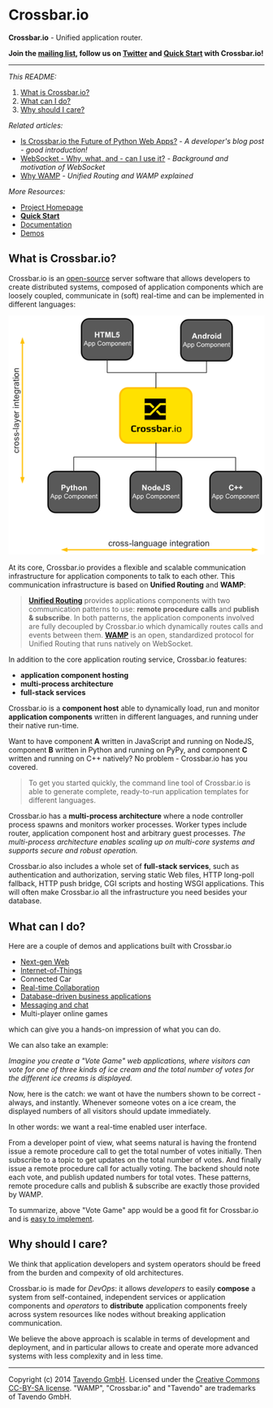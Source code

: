 # Crossbar.io

**Crossbar.io** - Unified application router.

**Join the [mailing list](http://groups.google.com/group/autobahnws), follow us on [Twitter](https://twitter.com/crossbario) and [Quick Start](https://github.com/crossbario/crossbar/wiki#quick-start) with Crossbar.io!**

___________
*This README:*

1. [What is Crossbar.io?](#what-is-crossbar-io)
2. [What can I do?](#what-can-i-do)
3. [Why should I care?](#why-should-i-care)


*Related articles:*

* [Is Crossbar.io the Future of Python Web Apps?](http://tavendo.com/blog/post/is-crossbar-the-future-of-python-web-apps/) - *A developer's blog post - good introduction!*
* [WebSocket - Why, what, and - can I use it?](http://tavendo.com/blog/post/websocket-why-what-can-i-use-it/) - *Background and motivation of WebSocket*
* [Why WAMP](http://wamp.ws/why/) - *Unified Routing and WAMP explained*

*More Resources:*

* [Project Homepage](http://crossbar.io)
* **[Quick Start](https://github.com/crossbario/crossbar/wiki#quick-start)**
* [Documentation](https://github.com/crossbario/crossbar/wiki)
* [Demos](https://demo.crossbar.io/)



## What is Crossbar.io?

Crossbar.io is an [open-source](https://github.com/crossbario/crossbar/blob/master/crossbar/LICENSE) server software that allows developers to create distributed systems, composed of application components which are loosely coupled, communicate in (soft) real-time and can be implemented in different languages:

![Crossbar.io clients overview - languages/environments: javascript/browser, javascript/node.js, Python, C++, under development: Java/Android, PL/SQL - PostgreSQL](docs/figures/gen/crossbar_integration.png)

At its core, Crossbar.io provides a flexible and scalable communication infrastructure for application components to talk to each other. This communication infrastructure is based on **Unified Routing** and **WAMP**:

>[**Unified Routing**](http://wamp.ws/why/#unified_routing) provides applications components with two communication patterns to use: **remote procedure calls** and **publish & subscribe**. In both patterns, the application components involved are fully decoupled by Crossbar.io which dynamically routes calls and events between them. [**WAMP**](http://wamp.ws) is an open, standardized protocol for Unified Routing that runs natively on WebSocket.

In addition to the core application routing service, Crossbar.io features:

 * **application component hosting**
 * **multi-process architecture**
 * **full-stack services**

Crossbar.io is a **component host** able to dynamically load, run and monitor **application components** written in different languages, and running under their native run-time.

Want to have component **A** written in JavaScript and running on NodeJS, component **B** written in Python and running on PyPy, and component **C** written and running on C++ natively? No problem - Crossbar.io has you covered.

>To get you started quickly, the command line tool of Crossbar.io is able to generate complete, ready-to-run application templates for different languages.

Crossbar.io has a **multi-process architecture** where a node controller process spawns and monitors worker processes. Worker types include router, application component host and arbitrary guest processes. *The multi-process architecture enables scaling up on multi-core systems and supports secure and robust operation.*

Crossbar.io also includes a whole set of **full-stack services**, such as authentication and authorization, serving static Web files, HTTP long-poll fallback, HTTP push bridge, CGI scripts and hosting WSGI applications. This will often make Crossbar.io all the infrastructure you need besides your database.

<!--
*Unified Routing*


instrastructure
unified routing


Application components talk to each other over [WAMP](http://wamp.ws) - an open communication protocol that runs native on the Web (via [WebSocket](http://tavendo.com/blog/post/websocket-why-what-can-i-use-it/)) and *unifies two simple, yet powerful messaging patterns in one protocol*:

* calling remote procedures (*Remote Procedure Calls*) and
* publishing events (*Publish & Subscribe*)

At it's core, what Crossbar.io provides is the **dynamic routing of calls and events between application components**. In a robust, secure and scalable way. And application components can be deployed to and span multiple systems.

Finally, Crossbar.io is *polyglot*, which means application components can be written in [different languages](http://wamp.ws/implementations/), e.g. [Python](http://autobahn.ws/python), [JavaScript](http://autobahn.ws/js) or [C++](http://autobahn.ws/cpp). Not only that, but each application component can run under it's *native* run-time system!

We think Crossbar.io is a big step forward, bringing **more power** and **less complexity** to developers.
-->

## What can I do?

Here are a couple of demos and applications built with Crossbar.io

* [Next-gen Web](https://demo.crossbar.io/)
* [Internet-of-Things](http://tavendo.com/blog/post/arduino-yun-with-autobahn/)
* Connected Car
* [Real-time Collaboration](http://showroomdummy.com/)
* [Database-driven business applications](http://www.record-evolution.com/)
* [Messaging and chat](https://demo.crossbar.io/clandeck/)
* Multi-player online games

which can give you a hands-on impression of what you can do.

We can also take an example:

*Imagine you create a "Vote Game" web applications, where visitors can vote for one of three kinds of ice cream and the total number of votes for the different ice creams is displayed.*

Now, here is the catch: we want ot have the numbers shown to be correct - always, and instantly. Whenever someone votes on a ice cream, the displayed numbers of all visitors should update immediately.

In other words: we want a real-time enabled user interface.

From a developer point of view, what seems natural is having the frontend issue a remote procedure call to get the total number of votes initially. Then subscribe to a topic to get updates on the total number of votes. And finally issue a remote procedure call for actually voting. The backend should note each vote, and publish updated numbers for total votes. These patterns, remote procedure calls and publish & subscribe are exactly those provided by WAMP.

To summarize, above "Vote Game" app would be a good fit for Crossbar.io and is [easy to implement](https://github.com/tavendo/AutobahnPython/tree/master/examples/twisted/wamp/wamplet/votegame). 


## Why should I care?

We think that application developers and system operators should be freed from the burden and compexity of old architectures.

Crossbar.io is made for *DevOps*: it allows *developers* to easily **compose** a system from self-contained, independent services or application components and *operators* to **distribute** application components freely across system resources like nodes without breaking application communication.

We believe the above approach is scalable in terms of development and deployment, and in particular allows to create and operate more advanced systems with less complexity and in less time.


----------

Copyright (c) 2014 [Tavendo GmbH](http://www.tavendo.com). Licensed under the [Creative Commons CC-BY-SA license](http://creativecommons.org/licenses/by-sa/3.0/). "WAMP", "Crossbar.io" and "Tavendo" are trademarks of Tavendo GmbH.
